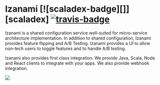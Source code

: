 # Izanami [![scaladex-badge][]][scaladex] [![travis-badge][]][travis]

[travis]:                https://travis-ci.org/MAIF/izanami
[travis-badge]:          https://travis-ci.org/MAIF/izanami.svg?branch=master
[gitter]:                    https://gitter.im/MAIF/izanami
[gitter-badge]:       https://badges.gitter.im/MAIF/izanami.svg

Izanami is a shared configuration service well-suited for micro-service architecture implementation. In addition to shared configuration, Izanami provides feature flipping and A/B Testing. Izanami provides a UI to allow non-tech users to toggle features and to handle A/B testing.

Izanami also provides first class integration. We provide Java, Scala, Node and React clients to integrate with your apps. We also provide webhook integration.


<img src="https://github.com/MAIF/izanami/raw/master/izanami-documentation/src/main/paradox/img/izanami.png"></img>

